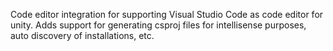 Code editor integration for supporting Visual Studio Code as code editor for unity. Adds support for generating csproj files for intellisense purposes, auto discovery of installations, etc.
